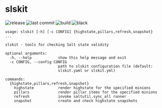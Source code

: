 # slskit

![release](https://img.shields.io/github/release/gediminasz/slskit.svg)
![last commit](https://img.shields.io/github/last-commit/gediminasz/slskit.svg)
![build](https://github.com/gediminasz/slskit/workflows/CI/badge.svg?branch=master)
![black](https://img.shields.io/badge/code%20style-black-000000.svg)

```
usage: slskit [-h] [-c CONFIG] {highstate,pillars,refresh,snapshot} ...

slskit - tools for checking Salt state validity

optional arguments:
  -h, --help            show this help message and exit
  -c CONFIG, --config CONFIG
                        path to slskit configuration file (default:
                        slskit.yaml or slskit.yml)

commands:
  {highstate,pillars,refresh,snapshot}
    highstate           render highstate for the specified minions
    pillars             render pillar items for the specified minions
    refresh             invoke saltutil.sync_all runner
    snapshot            create and check highstate snapshots
```
